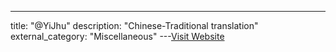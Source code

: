 ---
title: "@YiJhu"
description: "Chinese-Traditional translation"
external_category: "Miscellaneous"
---[Visit Website](https://github.com/YiJhu)

